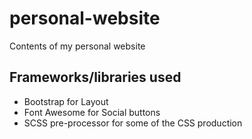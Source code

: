 # personal-website
Contents of my personal website

## Frameworks/libraries used
* Bootstrap for Layout
* Font Awesome for Social buttons
* SCSS pre-processor for some of the CSS production
